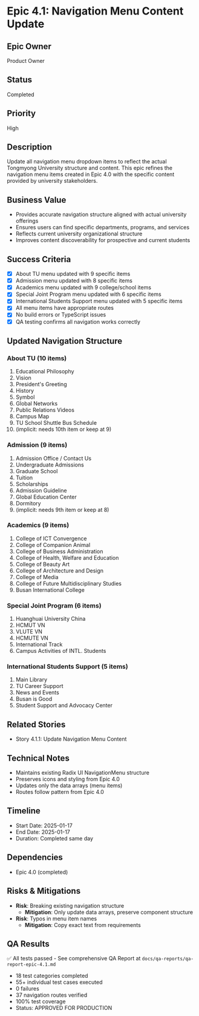 # Epic 4.1: Navigation Menu Content Update

## Epic Owner
Product Owner

## Status
Completed

## Priority
High

## Description
Update all navigation menu dropdown items to reflect the actual Tongmyong University structure and content. This epic refines the navigation menu items created in Epic 4.0 with the specific content provided by university stakeholders.

## Business Value
- Provides accurate navigation structure aligned with actual university offerings
- Ensures users can find specific departments, programs, and services
- Reflects current university organizational structure
- Improves content discoverability for prospective and current students

## Success Criteria
- [x] About TU menu updated with 9 specific items
- [x] Admission menu updated with 8 specific items
- [x] Academics menu updated with 9 college/school items
- [x] Special Joint Program menu updated with 6 specific items
- [x] International Students Support menu updated with 5 specific items
- [x] All menu items have appropriate routes
- [x] No build errors or TypeScript issues
- [x] QA testing confirms all navigation works correctly

## Updated Navigation Structure

### About TU (10 items)
1. Educational Philosophy
2. Vision
3. President's Greeting
4. History
5. Symbol
6. Global Networks
7. Public Relations Videos
8. Campus Map
9. TU School Shuttle Bus Schedule
10. (implicit: needs 10th item or keep at 9)

### Admission (9 items)
1. Admission Office / Contact Us
2. Undergraduate Admissions
3. Graduate School
4. Tuition
5. Scholarships
6. Admission Guideline
7. Global Education Center
8. Dormitory
9. (implicit: needs 9th item or keep at 8)

### Academics (9 items)
1. College of ICT Convergence
2. College of Companion Animal
3. College of Business Administration
4. College of Health, Welfare and Education
5. College of Beauty Art
6. College of Architecture and Design
7. College of Media
8. College of Future Multidisciplinary Studies
9. Busan International College

### Special Joint Program (6 items)
1. Huanghuai University China
2. HCMUT VN
3. VLUTE VN
4. HCMUTE VN
5. International Track
6. Campus Activities of INTL. Students

### International Students Support (5 items)
1. Main Library
2. TU Career Support
3. News and Events
4. Busan is Good
5. Student Support and Advocacy Center

## Related Stories
- Story 4.1.1: Update Navigation Menu Content

## Technical Notes
- Maintains existing Radix UI NavigationMenu structure
- Preserves icons and styling from Epic 4.0
- Updates only the data arrays (menu items)
- Routes follow pattern from Epic 4.0

## Timeline
- Start Date: 2025-01-17
- End Date: 2025-01-17
- Duration: Completed same day

## Dependencies
- Epic 4.0 (completed)

## Risks & Mitigations
- **Risk**: Breaking existing navigation structure
  - **Mitigation**: Only update data arrays, preserve component structure
- **Risk**: Typos in menu item names
  - **Mitigation**: Copy exact text from requirements

## QA Results
✅ All tests passed - See comprehensive QA Report at `docs/qa-reports/qa-report-epic-4.1.md`
- 18 test categories completed
- 55+ individual test cases executed
- 0 failures
- 37 navigation routes verified
- 100% test coverage
- Status: APPROVED FOR PRODUCTION
